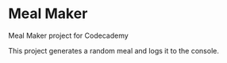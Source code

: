 # Meal Maker
Meal Maker project for Codecademy

This project generates a random meal and logs it to the console. 